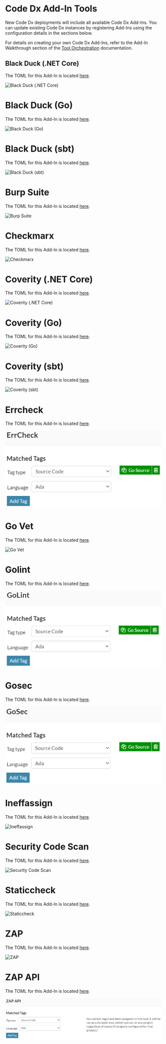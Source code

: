 # Code Dx Add-In Tools

New Code Dx deployments will include all available Code Dx Add-Ins. You can update existing Code Dx instances by registering Add-Ins using the configuration details in the sections below.

For details on creating your own Code Dx Add-Ins, refer to the Add-In Walkthrough section of the [Tool Orchestration](https://community.synopsys.com/s/document-item?bundleId=codedx&topicId=user_guide%2FAnalysis%2Ftool-orchestration.html&_LANG=enus) documentation.

## Black Duck (.NET Core)

The TOML for this Add-In is located [here](./build/blackduck-dotnet/blackduck-dotnet-example.toml).

![Black Duck (.NET Core)](./docs/Black%20Duck%20(.NET%20Core).PNG)

# Black Duck (Go)

The TOML for this Add-In is located [here](./build/blackduck-go/blackduck-go-example.toml).

![Black Duck (Go)](./docs/Black%20Duck%20(Go).PNG)

# Black Duck (sbt)

The TOML for this Add-In is located [here](./build/blackduck-sbt/blackduck-sbt-example.toml).

![Black Duck (sbt)](./docs/Black%20Duck%20(sbt).PNG)

# Burp Suite

The TOML for this Add-In is located [here](./build/burpsuite/burpsuite-example.toml).

![Burp Suite](./docs/Burp%20Suite.PNG)

# Checkmarx

The TOML for this Add-In is located [here](./build/checkmarx/checkmarx-example.toml).

![Checkmarx](./docs/Checkmarx.PNG)

# Coverity (.NET Core)

The TOML for this Add-In is located [here](./build/coverity-dotnet/Coverity-dotnet-example.toml).

![Coverity (.NET Core)](./docs/Coverity%20(.NET%20Core).PNG)

# Coverity (Go)

The TOML for this Add-In is located [here](./build/coverity-go/Coverity-go-example.toml).

![Coverity (Go)](./docs/Coverity%20(Go).PNG)

# Coverity (sbt)

The TOML for this Add-In is located [here](./build/coverity-sbt/Coverity-sbt-example.toml).

![Coverity (sbt)](./docs/Coverity%20(sbt).PNG)

# Errcheck

The TOML for this Add-In is located [here](./build/golangci-lint/golangci-lint-errorcheck-example.toml).

![Errcheck](./docs/Errcheck.PNG)

# Go Vet

The TOML for this Add-In is located [here](./build/govet/govet-example.toml).

![Go Vet](./docs/Go%20Vet.PNG)

# Golint

The TOML for this Add-In is located [here](./build/golangci-lint/golangci-lint-golint-example.toml).

![Golint](./docs/Golint.PNG)

# Gosec

The TOML for this Add-In is located [here](./build/gosec/gosec-example.toml).

![Gosec](./docs/Gosec.PNG)

# Ineffassign

The TOML for this Add-In is located [here](./build/golangci-lint/golangci-lint-ineffassign-example.toml).

![Ineffassign](./docs/Ineffassign.PNG)

# Security Code Scan

The TOML for this Add-In is located [here](./build/securitycodescan/SecurityCodeScan-example.toml).

![Security Code Scan](./docs/Security%20Code%20Scan.PNG)

# Staticcheck

The TOML for this Add-In is located [here](./build/staticcheck/staticcheck-example.toml).

![Staticcheck](./docs/Staticcheck.PNG)

# ZAP

The TOML for this Add-In is located [here](./build/zap/zap-example.toml).

![ZAP](./docs/ZAP.PNG)

# ZAP API

The TOML for this Add-In is located [here](./build/zap/zap-api-scan-example).

![ZAP](./docs/ZAPAPI.PNG)
